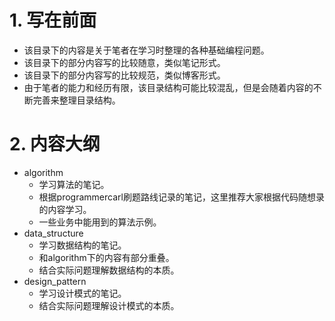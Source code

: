 # 1. 写在前面

- 该目录下的内容是关于笔者在学习时整理的各种基础编程问题。
- 该目录下的部分内容写的比较随意，类似笔记形式。
- 该目录下的部分内容写的比较规范，类似博客形式。
- 由于笔者的能力和经历有限，该目录结构可能比较混乱，但是会随着内容的不断完善来整理目录结构。

# 2. 内容大纲

- algorithm
  - 学习算法的笔记。
  - 根据programmercarl刷题路线记录的笔记，这里推荐大家根据代码随想录的内容学习。
  - 一些业务中能用到的算法示例。
- data_structure
  - 学习数据结构的笔记。
  - 和algorithm下的内容有部分重叠。
  - 结合实际问题理解数据结构的本质。
- design_pattern
  - 学习设计模式的笔记。
  - 结合实际问题理解设计模式的本质。
